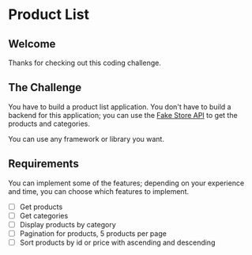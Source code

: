 # Product List

## Welcome

Thanks for checking out this coding challenge.

## The Challenge

You have to build a product list application.
You don't have to build a backend for this application;
you can use the [Fake Store API](https://fakestoreapi.com) to get the products and categories.

You can use any framework or library you want.

## Requirements

You can implement some of the features; depending on your experience and time, you can choose which features to implement.

- [ ] Get products
- [ ] Get categories
- [ ] Display products by category
- [ ] Pagination for products, 5 products per page
- [ ] Sort products by id or price with ascending and descending
